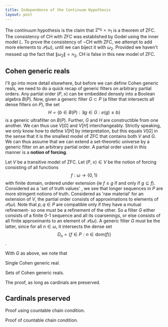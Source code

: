 ```yaml
---
title: Independence of the Continuum Hypothesis
layout: post
---
```


<script type="text/x-mathjax-config"> MathJax.Hub.Config({ tex2jax: { inlineMath: [['$','$'], ['\\(','\\)']], processEscapes: true } }); </script> <script src="https://cdnjs.cloudflare.com/ajax/libs/mathjax/2.7.0/MathJax.js?config=TeX-AMS-MML_HTMLorMML" type="text/javascript"></script>

The continuum hypothesis is the claim that $2^{\aleph_0} = \aleph_1$ is a theorem of ZFC. The consistency of CH with ZFC was established by Godel using the inner model $L$. To prove the consistency of $\lnot$CH with ZFC, we attempt to add more elements to $\mathcal{P}(\omega)$, until we can biject it with $\omega_2$. Provided we haven't messed up the fact that $\| \omega_2 \| = \aleph_2$, CH is false in this new model of ZFC. 

## Cohen generic reals

I'll go into more detail elsewhere, but before we can define Cohen generic reals, we need to do a quick recap of generic filters on arbitrary partial orders. Any partial order $(P, \leq)$ can be embedded densely into a Boolean algebra $B(P)$. Now, given a generic filter $G \subset P$ (a filter that intersects all dense filters on $P$), the set $$H = \{b \in B(P): \exists g \in G: e(g) \leq b\}$$ is a generic ultrafilter on $B(P)$. Further, $G$ and $H$ are constructible from one another. We can thus use $V[G]$ and $V[H]$ interchangeably. Strictly speaking, we only know how to define $V[H]$ by interpretation, but this equals $V[G]$ in the sense that it is the smallest model of ZFC that contains both $V$ and $G$. We can thus assume that we can extend a set-theoretic universe by a generic filter on an arbitrary partial order. A partial order used in this manner is a **notion of forcing**.

Let $V$ be a transitive model of ZFC. Let $(P, \leq) \in V$ be the notion of forcing consisting of all functions $$f : \omega \to \{0,1\}$$ with finite domain, ordered under extension (ie $f \leq g$ if and only if $g \subseteq f$). Considered as a 'set of truth values' , we see that longer sequences in $P$ are more stringent notions of truth. Considered as 'raw material' for an extension of $V$, the partial order consists of approximations to elements of $\mathcal{P}(\omega)$. Note that $p, q \in P$ are compatible only if they have a mutual refinement- so one must be a refinement of the other. So a filter $G$ either consists of a finite 0-1 sequence and all its coarsenings, or else consists of all finite approximants to an element of $\mathcal{P}(\omega)$. A generic filter $G$ must be the latter, since for all $n \in \omega$, it intersects the dense set $$D_n = \{f \in P: n \in \textrm{dom}(f)\}$$.

With $G$ as above, we note that

Single Cohen generic real.

Sets of Cohen generic reals.

The proof, as long as cardinals are preserved.

## Cardinals preserved

Proof using countable chain condition.

Proof of countable chain condition.